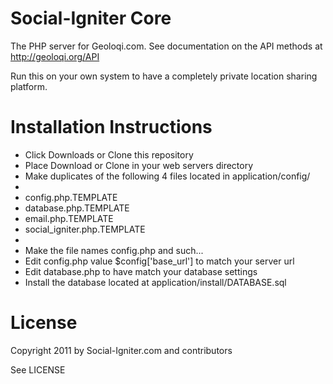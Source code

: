 Social-Igniter Core
===========

The PHP server for Geoloqi.com. See documentation on the API methods at http://geoloqi.org/API

Run this on your own system to have a completely private location sharing platform.

Installation Instructions
=========================

* Click Downloads or Clone this repository
* Place Download or Clone in your web servers directory 
* Make duplicates of the following 4 files located in application/config/
*
* config.php.TEMPLATE
* database.php.TEMPLATE
* email.php.TEMPLATE
* social_igniter.php.TEMPLATE
*
* Make the file names config.php and such...
* Edit config.php value $config['base_url'] to match your server url
* Edit database.php to have match your database settings
* Install the database located at application/install/DATABASE.sql


License
=======

Copyright 2011 by Social-Igniter.com and contributors

See LICENSE

 

